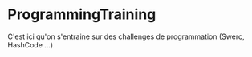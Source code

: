 # ProgrammingTraining
C'est ici qu'on s'entraine sur des challenges de programmation (Swerc, HashCode ...)
